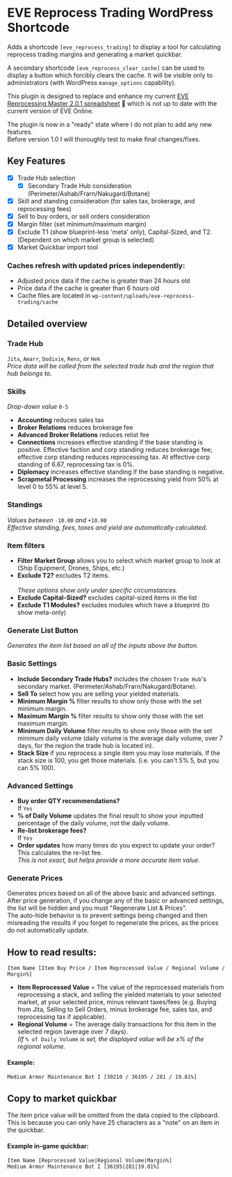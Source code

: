 # EVE Reprocess Trading WordPress Shortcode

Adds a shortcode `[eve_reprocess_trading]` to display a tool for calculating reprocess trading margins and generating a market quickbar.

A secondary shortcode `[eve_reprocess_clear_cache]` can be used to display a button which forcibly clears the cache. It will be visible only to administrators (with WordPress `manage_options` capability).

This plugin is designed to replace and enhance my current [EVE Reprocessing Master 2.0.1 spreadsheet](https://docs.google.com/spreadsheets/d/13WKDTn-dqjOnJ2HG1KWYh4hZ8Pxv87vWsUtC65It5Mw/edit?usp=sharing) 🔗 which is not up to date with the current version of EVE Online.

The plugin is now in a "ready" state where I do not plan to add any new features.<br/>
Before version 1.0 I will thoroughly test to make final changes/fixes.

## Key Features

- [x] Trade Hub selection
  - [x] Secondary Trade Hub consideration (Perimeter/Ashab/Frarn/Nakugard/Botane)
- [x] Skill and standing consideration (for sales tax, brokerage, and reprocessing fees)
- [x] Sell to buy orders, or sell orders consideration
- [x] Margin filter (set minimum/maximum margin)
- [x] Exclude T1 (show blueprint-less 'meta' only), Capital-Sized, and T2. (Dependent on which market group is selected)
- [x] Market Quickbar import tool

### Caches refresh with updated prices independently:
- Adjusted price data if the cache is greater than 24 hours old
- Price data if the cache is greater than 6 hours old
- Cache files are located in `wp-content/uploads/eve-reprocess-trading/cache`

## Detailed overview

### Trade Hub
`Jita`, `Amarr`, `Dodixie`, `Rens`, or `Hek`<br/>
_Price data will be called from the selected trade hub and the region that hub belongs to._

### Skills
_Drop-down value_ `0-5`

- **Accounting** reduces sales tax<br/>
- **Broker Relations** reduces brokerage fee<br/>
- **Advanced Broker Relations** reduces relist fee<br/>
- **Connections** increases effective standing if the base standing is positive. Effective faction and corp standing reduces brokerage fee; effective corp standing reduces reprocessing tax. At effective corp standing of 6.67, reprocessing tax is 0%.<br/>
- **Diplomacy** increases effective standing if the base standing is negative.<br/>
- **Scrapmetal Processing** increases the reprocessing yield from 50% at level 0 to 55% at level 5.<br/>

### Standings
_Values between_ `-10.00` _and_ `+10.00`<br/>
_Effective standing, fees, taxes and yield are automatically calculated._

### Item filters
- **Filter Market Group** allows you to select which market group to look at (Ship Equipment, Drones, Ships, etc.)<br/>
- **Exclude T2?** excludes T2 items.<br/><br/>
_These options show only under specific circumstances._<br/>
- **Exclude Capital-Sized?** excludes capital-sized items in the list<br/>
- **Exclude T1 Modules?** excludes modules which have a blueprint (to show meta-only)<br/>

### Generate List Button
_Generates the item list based on all of the inputs above the button._

### Basic Settings
- **Include Secondary Trade Hubs?** includes the chosen `Trade Hub`'s secondary market. (Perimeter/Ashab/Frarn/Nakugard/Botane).<br/>
- **Sell To** select how you are selling your yielded materials.<br/>
- **Minimum Margin %** filter results to show only those with the set minimum margin.<br/>
- **Maximum Margin %** filter results to show only those with the set maximum margin.<br/>
- **Minimum Daily Volume** filter results to show only those with the set minimum daily volume (daily volume is the average daily volume, over 7 days, for the region the trade hub is located in).<br/>
- **Stack Size** if you reprocess a single item you may lose materials. If the stack size is 100, you get those materials. (i.e. you can't 5% 5, but you can 5% 100).

### Advanced Settings
- **Buy order QTY recommendations?**<br/>
  If `Yes`<br/>
- **% of Daily Volume** updates the final result to show your inputted percentage of the daily volume, not the daily volume.<br/>
- **Re-list brokerage fees?**<br/>
  If `Yes`<br/>
- **Order updates** how many times do you expect to update your order? This calculates the re-list fee.<br/>
  _This is not exact, but helps provide a more accurate item value._

### Generate Prices
Generates prices based on all of the above basic and advanced settings.<br/>
After price generation, if you change any of the basic or advanced settings, the list will be hidden and you must "Regenerate List & Prices".<br/>
The auto-hide behavior is to prevent settings being changed and then misreading the results if you forget to regenerate the prices, as the prices do not automatically update.

## How to read results:
`Item Name [Item Buy Price / Item Reprocessed Value / Regional Volume / Margin%]`

- **Item Reprocessed Value** = The value of the reprocessed materials from reprocessing a stack, and selling the yielded materials to your selected market, at your selected price, minus relevant taxes/fees (e.g. Buying from Jita, Selling to Sell Orders, minus brokerage fee, sales tax, and reprocessing tax if applicable).
- **Regional Volume** = The average daily transactions for this item in the selected region (average over 7 days).<br/>
_(If_ `% of Daily Volume` _is set, the displayed value will be x% of the regional volume._

#### Example:
`Medium Armor Maintenance Bot I [30210 / 36195 / 281 / 19.81%]`

## Copy to market quickbar
The item price value will be omitted from the data copied to the clipboard. This is because you can only have 25 characters as a "note" on an item in the quickbar.

#### Example in-game quickbar:
`Item Name [Reprocessed Value|Regional Volume|Margin%]`<br/>
`Medium Armor Maintenance Bot I [36195|281|19.81%]`
